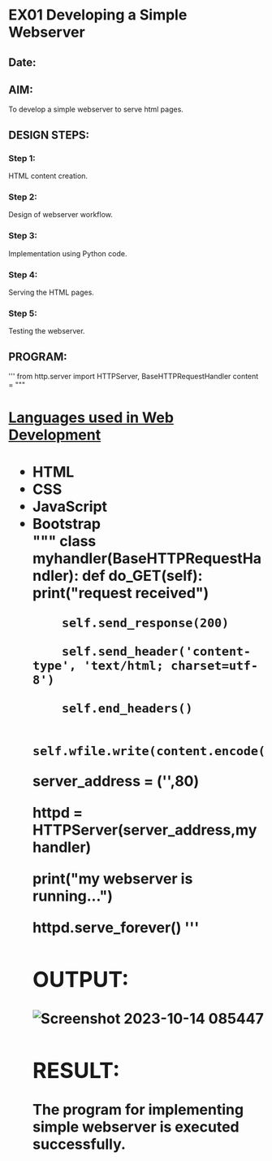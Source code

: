 # EX01 Developing a Simple Webserver
## Date:

## AIM:
To develop a simple webserver to serve html pages.

## DESIGN STEPS:
### Step 1: 
HTML content creation.

### Step 2:
Design of webserver workflow.

### Step 3:
Implementation using Python code.

### Step 4:
Serving the HTML pages.

### Step 5:
Testing the webserver.

## PROGRAM:
'''
from http.server import HTTPServer, BaseHTTPRequestHandler
content = """
<!DOCTYPE html>
<html>
<head>
<title>My webserver</title>
</head>
<body>
<h1><u>Languages used in Web Development</u><h1>
<ul>
<li>HTML</li>
<li>CSS</li>
<li>JavaScript</li>
<li>Bootstrap</li>
</body>
</html>
"""
class myhandler(BaseHTTPRequestHandler):
    def do_GET(self):
        print("request received")
    
        self.send_response(200)
        
        self.send_header('content-type', 'text/html; charset=utf-8')
        
        self.end_headers()
        
        self.wfile.write(content.encode())
        
server_address = ('',80)

httpd = HTTPServer(server_address,myhandler)

print("my webserver is running...")

httpd.serve_forever()
'''
  
  ## OUTPUT:


  ![Screenshot 2023-10-14 085447](https://github.com/22003197/simplewebserver/assets/124332243/8c546a93-9d60-4e79-8e5d-91236dc183bf)




## RESULT:
The program for implementing simple webserver is executed successfully.
